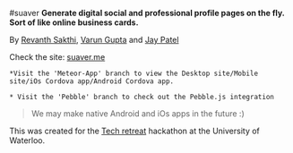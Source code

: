 #suaver
**Generate digital social and professional profile pages on the fly. Sort of like online business cards.**

By [Revanth Sakthi](https://github.com/revanthsakthi), [Varun Gupta](https://github.com/vari) and [Jay Patel](https://github.com/sum-kcid)

Check the site: [suaver.me](https://suaver.me)

```
*Visit the 'Meteor-App' branch to view the Desktop site/Mobile site/iOs Cordova app/Android Cordova app.

* Visit the 'Pebble' branch to check out the Pebble.js integration
```



> We may make native Android and iOs apps in the future :)

This was created for the [Tech retreat](http://techretreat.ca/) hackathon at the University of Waterloo.

